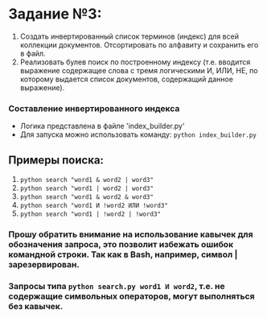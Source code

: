 # Задание №3:
1. Создать инвертированный список терминов (индекс) для всей коллекции документов. Отсортировать по алфавиту и сохранить его в файл.
2. Реализовать булев поиск по построенному индексу (т.е. вводится выражение содержащее слова с тремя логическими И, ИЛИ, НЕ, по которому выдается список документов, содержащий данное выражение).

### Составление инвертированного индекса
- Логика представлена в файле 'index_builder.py'
- Для запуска можно использовать команду: ```python index_builder.py```

## Примеры поиска:
1. ``` python search "word1 & word2 | word3" ```
2. ```python search "word1 | word2 | word3" ```
3. ```python search "word1 & word2 & word3" ```
4. ```python search "word1 И !word2 ИЛИ !word3" ```
5. ```python search "word1 | !word2 | !word3" ```

### Прошу обратить внимание на использование кавычек для обозначения запроса, это позволит избежать ошибок командной строки. Так как в Bash, например, символ | зарезервирован.
### Запросы типа ```python search.py word1 И word2```, т.е. не содержащие символьных операторов, могут выполняться без кавычек.
